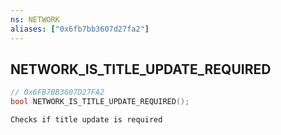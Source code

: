 ```yaml
---
ns: NETWORK
aliases: ["0x6fb7bb3607d27fa2"]
---
```

## NETWORK_IS_TITLE_UPDATE_REQUIRED

```c
// 0x6FB7BB3607D27FA2
bool NETWORK_IS_TITLE_UPDATE_REQUIRED();
```

```
Checks if title update is required
```
